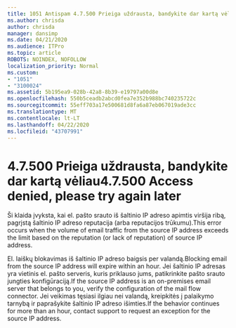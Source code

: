 ```yaml
---
title: 1051 Antispam 4.7.500 Prieiga uždrausta, bandykite dar kartą vėliau
ms.author: chrisda
author: chrisda
manager: dansimp
ms.date: 04/21/2020
ms.audience: ITPro
ms.topic: article
ROBOTS: NOINDEX, NOFOLLOW
localization_priority: Normal
ms.custom:
- "1051"
- "3100024"
ms.assetid: 5b195ea9-028b-42a8-8b39-e19797a00d8e
ms.openlocfilehash: 550b5ceadb2abcd0fea7e352b988bc740235722c
ms.sourcegitcommit: 55eff703a17e500681d8fa6a87eb067019ade3cc
ms.translationtype: MT
ms.contentlocale: lt-LT
ms.lasthandoff: 04/22/2020
ms.locfileid: "43707991"
---
```

# <a name="47500-access-denied-please-try-again-later"></a><span data-ttu-id="94d98-102">4.7.500 Prieiga uždrausta, bandykite dar kartą vėliau</span><span class="sxs-lookup"><span data-stu-id="94d98-102">4.7.500 Access denied, please try again later</span></span>

<span data-ttu-id="94d98-103">Ši klaida įvyksta, kai el. pašto srauto iš šaltinio IP adreso apimtis viršija ribą, pagrįstą šaltinio IP adreso reputacija (arba reputacijos trūkumu).</span><span class="sxs-lookup"><span data-stu-id="94d98-103">This error occurs when the volume of email traffic from the source IP address exceeds the limit based on the reputation (or lack of reputation) of source IP address.</span></span>

<span data-ttu-id="94d98-104">El. laiškų blokavimas iš šaltinio IP adreso baigsis per valandą.</span><span class="sxs-lookup"><span data-stu-id="94d98-104">Blocking email from the source IP address will expire within an hour.</span></span> <span data-ttu-id="94d98-105">Jei šaltinio IP adresas yra vietinis el. pašto serveris, kuris priklauso jums, patikrinkite pašto srauto jungties konfigūraciją.</span><span class="sxs-lookup"><span data-stu-id="94d98-105">If the source IP address is an on-premises email server that belongs to you, verify the configuration of the mail flow connector.</span></span> <span data-ttu-id="94d98-106">Jei veikimas tęsiasi ilgiau nei valandą, kreipkitės į palaikymo tarnybą ir paprašykite šaltinio IP adreso išimties.</span><span class="sxs-lookup"><span data-stu-id="94d98-106">If the behavior continues for more than an hour, contact support to request an exception for the source IP address.</span></span>
